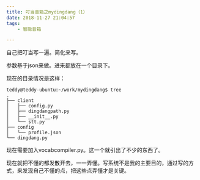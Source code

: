 ```yaml
---
title: 叮当音箱之mydingdang（1）
date: 2018-11-27 21:04:57
tags:
	- 智能音箱

---
```




自己把叮当写一遍。简化来写。

参数基于json来做。进来都放在一个目录下。

现在的目录情况是这样：

```
teddy@teddy-ubuntu:~/work/mydingdang$ tree
.
├── client
│   ├── config.py
│   ├── dingdangpath.py
│   ├── __init__.py
│   └── stt.py
├── config
│   └── profile.json
└── dingdang.py
```

现在需要加入vocabcompiler.py。这一个就引出了不少的东西了。

现在就把不懂的都发散开去，一一弄懂。写系统不是我的主要目的，通过写的方式，来发现自己不懂的点，把这些点弄懂才是关键。



